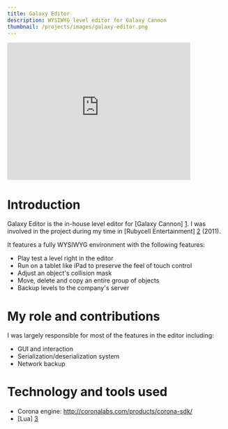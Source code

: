 ```yaml
---
title: Galaxy Editor
description: WYSIWYG level editor for Galaxy Cannon
thumbnail: /projects/images/galaxy-editor.png
---
```


<iframe width="420" height="315" src="https://www.youtube.com/embed/LYQ-EYiq-jc" frameborder="0" allowfullscreen></iframe>

# Introduction

Galaxy Editor is the in-house level editor for [Galaxy Cannon] [1].
I was involved in the project during my time in [Rubycell Entertainment] [2] (2011).

It features a fully WYSIWYG environment with the following features:

- Play test a level right in the editor
- Run on a tablet like iPad to preserve the feel of touch control
- Adjust an object's collision mask
- Move, delete and copy an entire group of objects
- Backup levels to the company's server

# My role and contributions

I was largely responsible for most of the features in the editor including:

- GUI and interaction
- Serialization/deserialization system
- Network backup

# Technology and tools used

- Corona engine: http://coronalabs.com/products/corona-sdk/
- [Lua] [3]

[1]: /projects/galaxy-cannon
[2]: http://rubycell.com/
[3]: http://www.lua.org/
